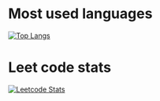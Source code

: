 # Most used languages
[![Top Langs](https://github-readme-stats.vercel.app/api/top-langs/?username=afontan&count_private=true&langs_count=5&show_icons=true&theme=radical)](https://github.com/anuraghazra/github-readme-stats)

# Leet code stats
[![Leetcode Stats](https://leetcard.jacoblin.cool/afontan)](https://leetcode.com/afontan)
